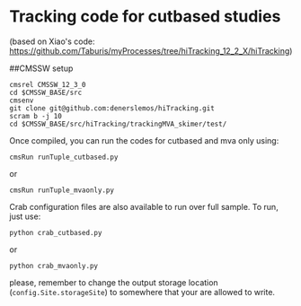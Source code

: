 # Tracking code for cutbased studies 
(based on Xiao's code: https://github.com/Taburis/myProcesses/tree/hiTracking_12_2_X/hiTracking)

##CMSSW setup
```
cmsrel CMSSW_12_3_0
cd $CMSSW_BASE/src
cmsenv
git clone git@github.com:denerslemos/hiTracking.git
scram b -j 10
cd $CMSSW_BASE/src/hiTracking/trackingMVA_skimer/test/
```

Once compiled, you can run the codes for cutbased and mva only using:

```
cmsRun runTuple_cutbased.py
```
or
```
cmsRun runTuple_mvaonly.py
```

Crab configuration files are also available to run over full sample. To run, just use:
```
python crab_cutbased.py
```
or
```
python crab_mvaonly.py
```
please, remember to change the output storage location (```config.Site.storageSite```) to somewhere that your are allowed to write.
